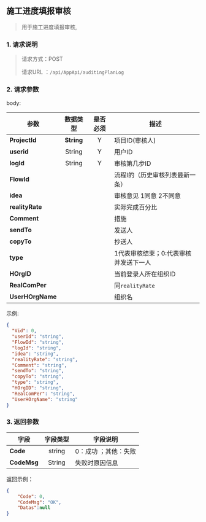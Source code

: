 ## 施工进度填报审核

> 用于施工进度填报审核,

### 1. 请求说明

> 请求方式：POST
>
> 请求URL ：`/api/AppApi/auditingPlanLog`

### 2. 请求参数

body:

| **参数**                | **数据类型** |  是否必须  | 描述     |
| ------------------------- | :--------: | :--: | ------------------------------------------------------------ |
| **ProjectId** | **String** |  Y   | 项目ID(审核人)                                               |
| **userid** | String | Y | 用户ID |
| **logId** | String | Y | 审核第几步ID |
| **FlowId** |  |  | 流程I的（历史审核列表最新一条） |
| **idea** |  |  | 审核意见 1同意 2不同意 |
| **realityRate** |  |  | 实际完成百分比 |
| **Comment** |  |  | 措施 |
| **sendTo** |  |  | 发送人 |
| **copyTo** |  |  | 抄送人 |
| **type** |  |  | 1代表审核结束；0:代表审核并发送下一人 |
| **HOrgID** |  |  | 当前登录人所在组织ID |
| **RealComPer** |  |  | 同`realityRate` |
| **UserHOrgName** |  |  | 组织名 |

示例:

``` json
{
  "Vid": 0,
  "userId": "string",
  "FlowId": "string",
  "logId": "string",
  "idea": "string",
  "realityRate": "string",
  "Comment": "string",
  "sendTo": "string",
  "copyTo": "string",
  "type": "string",
  "HOrgID": "string",
  "RealComPer": "string",
  "UserHOrgName": "string"
}
```
### 3. 返回参数

| 字段        | 字段类型 | 字段说明             |
| ----------- | :------: | -------------------- |
| **Code**    |  string  | 0：成功 ；其他：失败 |
| **CodeMsg** |  String  | 失败时原因信息       |



返回示例：

```json
{
    "Code": 0, 
    "CodeMsg": "OK", 
    "Datas":null
}
```